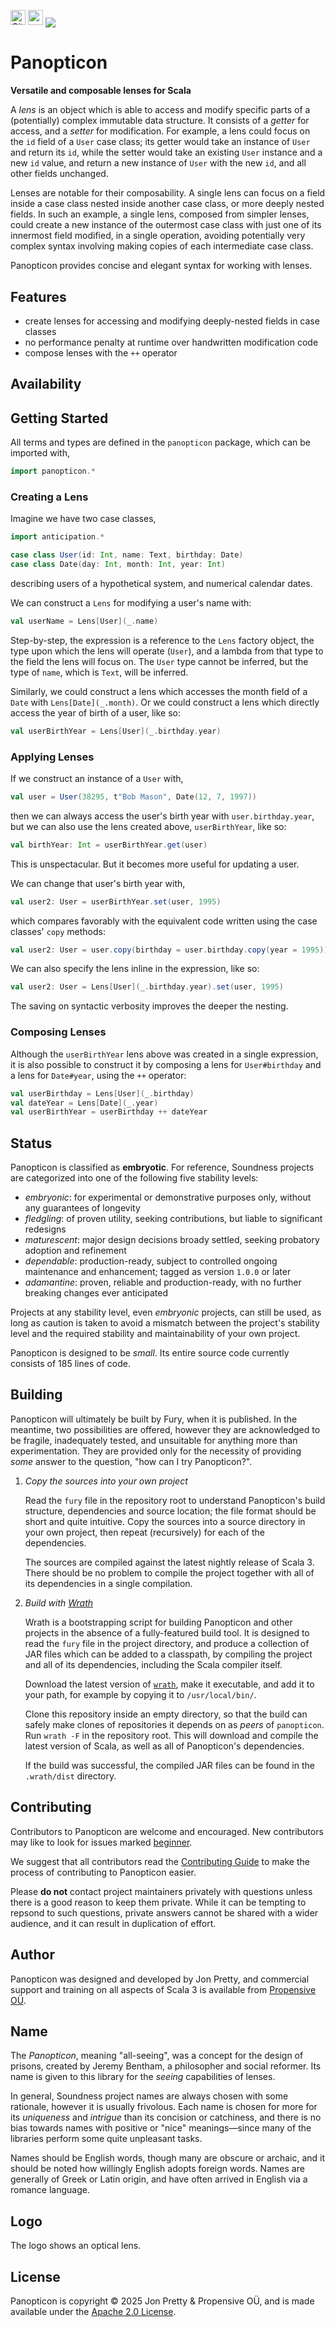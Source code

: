 [<img alt="GitHub Workflow" src="https://img.shields.io/github/actions/workflow/status/propensive/panopticon/main.yml?style=for-the-badge" height="24">](https://github.com/propensive/panopticon/actions)
[<img src="https://img.shields.io/discord/633198088311537684?color=8899f7&label=DISCORD&style=for-the-badge" height="24">](https://discord.com/invite/MBUrkTgMnA)
<img src="/doc/images/github.png" valign="middle">

# Panopticon

__Versatile and composable lenses for Scala__

A _lens_ is an object which is able to access and modify specific parts of a
(potentially) complex immutable data structure. It consists of a _getter_ for
access, and a _setter_ for modification. For example, a lens could focus on the
`id` field of a `User` case class; its getter would take an instance of `User`
and return its `id`, while the setter would take an existing `User` instance
and a new `id` value, and return a new instance of `User` with the new `id`,
and all other fields unchanged.

Lenses are notable for their composability. A single lens can focus on a field
inside a case class nested inside another case class, or more deeply nested
fields. In such an example, a single lens, composed from simpler lenses, could
create a new instance of the outermost case class with just one of its
innermost field modified, in a single operation, avoiding potentially very
complex syntax involving making copies of each intermediate case class.

Panopticon provides concise and elegant syntax for working with lenses.

## Features

- create lenses for accessing and modifying deeply-nested fields in case classes
- no performance penalty at runtime over handwritten modification code
- compose lenses with the `++` operator


## Availability







## Getting Started

All terms and types are defined in the `panopticon` package, which can be imported with,
```scala
import panopticon.*
```

### Creating a Lens

Imagine we have two case classes,
```scala
import anticipation.*

case class User(id: Int, name: Text, birthday: Date)
case class Date(day: Int, month: Int, year: Int)
```
describing users of a hypothetical system, and numerical calendar dates.

We can construct a `Lens` for modifying a user's name with:
```scala
val userName = Lens[User](_.name)
```

Step-by-step, the expression is a reference to the `Lens` factory object, the
type upon which the lens will operate (`User`), and a lambda from that type to
the field the lens will focus on. The `User` type cannot be inferred, but the
type of `name`, which is `Text`, will be inferred.

Similarly, we could construct a lens which accesses the month field of a `Date`
with `Lens[Date](_.month)`. Or we could construct a lens which directly access
the year of birth of a user, like so:
```scala
val userBirthYear = Lens[User](_.birthday.year)
```

### Applying Lenses

If we construct an instance of a `User` with,
```scala
val user = User(38295, t"Bob Mason", Date(12, 7, 1997))
```
then we can always access the user's birth year with `user.birthday.year`, but
we can also use the lens created above, `userBirthYear`, like so:
```scala
val birthYear: Int = userBirthYear.get(user)
```

This is unspectacular. But it becomes more useful for updating a user.

We can change that user's birth year with,
```scala
val user2: User = userBirthYear.set(user, 1995)
```
which compares favorably with the equivalent code written using the case
classes' `copy` methods:
```scala
val user2: User = user.copy(birthday = user.birthday.copy(year = 1995))
```

We can also specify the lens inline in the expression, like so:
```scala
val user2: User = Lens[User](_.birthday.year).set(user, 1995)
```

The saving on syntactic verbosity improves the deeper the nesting.

### Composing Lenses

Although the `userBirthYear` lens above was created in a single expression, it
is also possible to construct it by composing a lens for `User#birthday` and a
lens for `Date#year`, using the `++` operator:
```scala
val userBirthday = Lens[User](_.birthday)
val dateYear = Lens[Date](_.year)
val userBirthYear = userBirthday ++ dateYear
```






## Status

Panopticon is classified as __embryotic__. For reference, Soundness projects are
categorized into one of the following five stability levels:

- _embryonic_: for experimental or demonstrative purposes only, without any guarantees of longevity
- _fledgling_: of proven utility, seeking contributions, but liable to significant redesigns
- _maturescent_: major design decisions broady settled, seeking probatory adoption and refinement
- _dependable_: production-ready, subject to controlled ongoing maintenance and enhancement; tagged as version `1.0.0` or later
- _adamantine_: proven, reliable and production-ready, with no further breaking changes ever anticipated

Projects at any stability level, even _embryonic_ projects, can still be used,
as long as caution is taken to avoid a mismatch between the project's stability
level and the required stability and maintainability of your own project.

Panopticon is designed to be _small_. Its entire source code currently consists
of 185 lines of code.

## Building

Panopticon will ultimately be built by Fury, when it is published. In the
meantime, two possibilities are offered, however they are acknowledged to be
fragile, inadequately tested, and unsuitable for anything more than
experimentation. They are provided only for the necessity of providing _some_
answer to the question, "how can I try Panopticon?".

1. *Copy the sources into your own project*
   
   Read the `fury` file in the repository root to understand Panopticon's build
   structure, dependencies and source location; the file format should be short
   and quite intuitive. Copy the sources into a source directory in your own
   project, then repeat (recursively) for each of the dependencies.

   The sources are compiled against the latest nightly release of Scala 3.
   There should be no problem to compile the project together with all of its
   dependencies in a single compilation.

2. *Build with [Wrath](https://github.com/propensive/wrath/)*

   Wrath is a bootstrapping script for building Panopticon and other projects in
   the absence of a fully-featured build tool. It is designed to read the `fury`
   file in the project directory, and produce a collection of JAR files which can
   be added to a classpath, by compiling the project and all of its dependencies,
   including the Scala compiler itself.
   
   Download the latest version of
   [`wrath`](https://github.com/propensive/wrath/releases/latest), make it
   executable, and add it to your path, for example by copying it to
   `/usr/local/bin/`.

   Clone this repository inside an empty directory, so that the build can
   safely make clones of repositories it depends on as _peers_ of `panopticon`.
   Run `wrath -F` in the repository root. This will download and compile the
   latest version of Scala, as well as all of Panopticon's dependencies.

   If the build was successful, the compiled JAR files can be found in the
   `.wrath/dist` directory.

## Contributing

Contributors to Panopticon are welcome and encouraged. New contributors may like
to look for issues marked
[beginner](https://github.com/propensive/panopticon/labels/beginner).

We suggest that all contributors read the [Contributing
Guide](/contributing.md) to make the process of contributing to Panopticon
easier.

Please __do not__ contact project maintainers privately with questions unless
there is a good reason to keep them private. While it can be tempting to
repsond to such questions, private answers cannot be shared with a wider
audience, and it can result in duplication of effort.

## Author

Panopticon was designed and developed by Jon Pretty, and commercial support and
training on all aspects of Scala 3 is available from [Propensive
O&Uuml;](https://propensive.com/).



## Name

The _Panopticon_, meaning "all-seeing", was a concept for the design of
prisons, created by Jeremy Bentham, a philosopher and social reformer. Its name
is given to this library for the _seeing_ capabilities of lenses.

In general, Soundness project names are always chosen with some rationale,
however it is usually frivolous. Each name is chosen for more for its
_uniqueness_ and _intrigue_ than its concision or catchiness, and there is no
bias towards names with positive or "nice" meanings—since many of the libraries
perform some quite unpleasant tasks.

Names should be English words, though many are obscure or archaic, and it
should be noted how willingly English adopts foreign words. Names are generally
of Greek or Latin origin, and have often arrived in English via a romance
language.

## Logo

The logo shows an optical lens.

## License

Panopticon is copyright &copy; 2025 Jon Pretty & Propensive O&Uuml;, and
is made available under the [Apache 2.0 License](/license.md).

